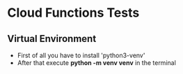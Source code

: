 # Cloud Functions Tests

## Virtual Environment

- First of all you have to install 'python3-venv'
- After that execute **python -m venv venv** in the terminal
